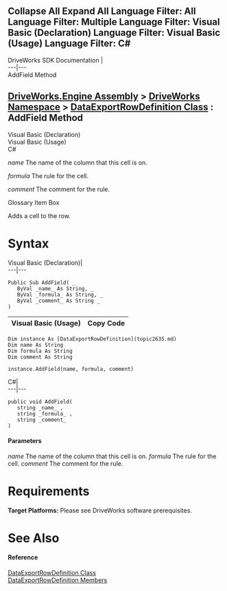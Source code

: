 Collapse All Expand All Language Filter: All  Language Filter: Multiple  Language Filter: Visual Basic (Declaration) Language Filter: Visual Basic (Usage) Language Filter: C#  
---  
DriveWorks SDK Documentation  |   
---|---  
AddField Method   
  
[DriveWorks.Engine Assembly](topic2156.md) > [DriveWorks Namespace](topic2159.md) > [DataExportRowDefinition Class](topic2635.md) : AddField Method  
---  
  
Visual Basic (Declaration)    
Visual Basic (Usage)    
C# 

_name_
    The name of the column that this cell is on.

_formula_
    The rule for the cell.

_comment_
    The comment for the rule.

Glossary Item Box

Adds a cell to the row. 

# Syntax

Visual Basic (Declaration)|   
---|---  
      
    
    Public Sub AddField( _
       ByVal _name_ As String, _
       ByVal _formula_ As String, _
       ByVal _comment_ As String _
    )   
  
Visual Basic (Usage)| Copy Code  
---|---  
      
    
    Dim instance As [DataExportRowDefinition](topic2635.md)
    Dim name As String
    Dim formula As String
    Dim comment As String
     
    instance.AddField(name, formula, comment)  
  
C#|   
---|---  
      
    
    public void AddField( 
       string _name_ ,
       string _formula_ ,
       string _comment_
    )  
  
#### Parameters

 _name_
    The name of the column that this cell is on.
_formula_
    The rule for the cell.
_comment_
    The comment for the rule.

# Requirements

**Target Platforms:** Please see DriveWorks software prerequisites.

# See Also

#### Reference

[DataExportRowDefinition Class](topic2635.md)   
[DataExportRowDefinition Members](topic2636.md)


